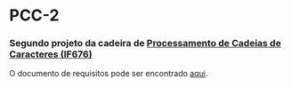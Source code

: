 # PCC-2
### Segundo projeto da cadeira de [Processamento de Cadeias de Caracteres (IF676)](http://www.cin.ufpe.br/~paguso/courses/if767/atual/)

O documento de requisitos pode ser encontrado [aqui](http://www.cin.ufpe.br/~paguso/courses/if767/atual/docs/projeto2.pdf).
